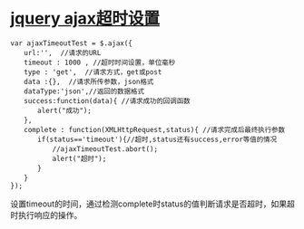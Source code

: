 # [jquery ajax超时设置](http://transcoder.tradaquan.com/tc?srd=1&dict=32&h5ad=1&bdenc=1&lid=12152175865958421721&title=jqueryajax%E8%B6%85%E6%97%B6%E8%AE%BE%E7%BD%AE-charling-%E5%8D%9A%E5%AE%A2%E5%9B%AD&nsrc=IlPT2AEptyoA_yixCFOxXnANedT62v3IEQGG_ytK1DK6mlrte4viZQRAYTfuQnOPHU_wdoSOxBt8w8Oe_WQn8wwTaP1s)

```
var ajaxTimeoutTest = $.ajax({
　　url:'',  //请求的URL
　　timeout : 1000 , //超时时间设置，单位毫秒
　　type : 'get',  //请求方式，get或post
　　data :{},  //请求所传参数，json格式
　　dataType:'json',//返回的数据格式
　　success:function(data){ //请求成功的回调函数
　　　　alert("成功");
　　},
　　complete : function(XMLHttpRequest,status){ //请求完成后最终执行参数
　　　　if(status=='timeout'){//超时,status还有success,error等值的情况 
 　　　　　 //ajaxTimeoutTest.abort(); 
　　　　　  alert("超时"); 
　　　　} 
　　}
});
```

设置timeout的时间，通过检测complete时status的值判断请求是否超时，如果超时执行响应的操作。
